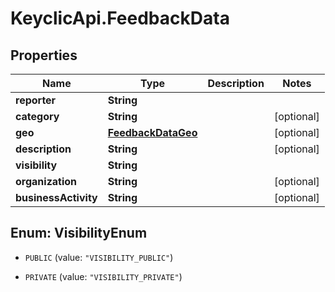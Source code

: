 # KeyclicApi.FeedbackData

## Properties
Name | Type | Description | Notes
------------ | ------------- | ------------- | -------------
**reporter** | **String** |  | 
**category** | **String** |  | [optional] 
**geo** | [**FeedbackDataGeo**](FeedbackDataGeo.md) |  | [optional] 
**description** | **String** |  | [optional] 
**visibility** | **String** |  | 
**organization** | **String** |  | [optional] 
**businessActivity** | **String** |  | [optional] 


<a name="VisibilityEnum"></a>
## Enum: VisibilityEnum


* `PUBLIC` (value: `"VISIBILITY_PUBLIC"`)

* `PRIVATE` (value: `"VISIBILITY_PRIVATE"`)




